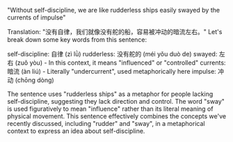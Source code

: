  "Without self-discipline, we are like rudderless ships easily swayed by the currents of impulse"
 
Translation: "没有自律，我们就像没有舵的船，容易被冲动的暗流左右。"
Let's break down some key words from this sentence:

self-discipline: 自律 (zì lǜ)
rudderless: 没有舵的 (méi yǒu duò de)
swayed: 左右 (zuǒ yòu) - In this context, it means "influenced" or "controlled"
currents: 暗流 (àn liú) - Literally "undercurrent", used metaphorically here
impulse: 冲动 (chōng dòng)

The sentence uses "rudderless ships" as a metaphor for people lacking self-discipline, suggesting they lack direction and control. The word "sway" is used figuratively to mean "influence" rather than its literal meaning of physical movement.
This sentence effectively combines the concepts we've recently discussed, including "rudder" and "sway", in a metaphorical context to express an idea about self-discipline.